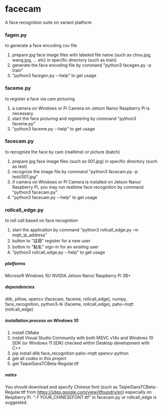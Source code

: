 # facecam
A face recognition suite on variant platform

### fagen.py

to generate a face encoding csv file

1. prepare jpg face image files with labeled file name (such as chou.jpg, wang.jpg, ... etc) in specific directory (such as train)
2. generate the face encoding file by command "python3 facegen.py -p train"
3. "python3 facegen.py --help" to get usage

### faceme.py

to register a face via cam picturing

1. a camera on Windows or Pi Camera on Jetson Nano/ Raspberry Pi is necessary.
2. start the face picturing and registering by command "python3 faceme.py"
3. "python3 faceme.py --help" to get usage

### facecam.py

to recognize the face by cam (realtime) or picture (batch)

1. prepare jpg face image files (such as 001.jpg) in specific directory (such as test)
2. recognize the image file by command "python3 facecam.py -p test/001.jpg"
3. if camera on Windows or Pi Camera is installed on Jetson Nano/ Raspberry Pi, you may run realtime face recognition by command "python3 facecam.py"
4. "python3 facecam.py --help" to get usage

### rollcall_edge.py

to roll call based on face recognition

1. start the application by command "python3 rollcall_edge.py -m mqtt_ip_address"
2. button to "註冊" register for a new user
3. button to "點名" sign-in for an existing user
4. "python3 rollcall_edge.py --help" to get usage

##### platforms

Microsoft Windows 10/ NVIDIA Jetson Nano/ Raspberry Pi 3B+

##### dependencies

dlib, pillow, opencv (facecam, faceme, rollcall_edge), numpy, face_recognition, python3-tk (faceme, rollcall_edge), paho-mqtt (rollcall_edge)

##### installation process on Windows 10

1. install CMake
2. install Visual Studio Community with both MSVC v14x and Windows 10 SDK (or Windows 11 SDK) checked within Desktop development with C++
3. pip install dlib face_recognition paho-mqtt opencv-python
4. get all codes in this project
5. get TaipeiSansTCBeta-Regular.ttf

##### notes

You should download and specify Chinese font (such as TaipeiSansTCBeta-Regular.ttf from https://sites.google.com/view/jtfoundry/en) especially on Respberry Pi. "-f YOUR_CHINESEFONT.ttf" in facecam.py or rollcall_edge is suggested.
